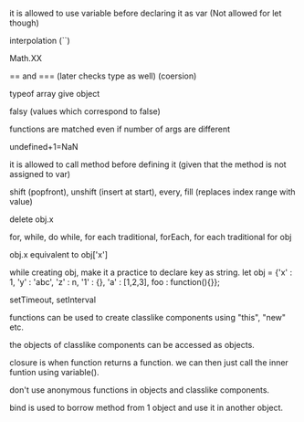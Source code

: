 it is allowed to use variable before declaring it as var (Not allowed for let though)

interpolation (``)

Math.XX

== and === (later checks type as well) (coersion)

typeof array give object

falsy (values which correspond to false)

functions are matched even if number of args are different

undefined+1=NaN

it is allowed to call method before defining it (given that the method is not assigned to var)

shift (popfront), unshift (insert at start), every, fill (replaces index range with value)

delete obj.x

for, while, do while, for each traditional, forEach, for each traditional for obj

obj.x equivalent to obj['x']

while creating obj, make it a practice to declare key as string. let obj = {'x' : 1, 'y' : 'abc', 'z' : n, '1' : {}, 'a' : [1,2,3], foo : function(){}};

setTimeout, setInterval

functions can be used to create classlike components using "this", "new" etc.

the objects of classlike components can be accessed as objects.

closure is when function returns a function. we can then just call the inner funtion using variable().

don't use anonymous functions in objects and classlike components.

bind is used to borrow method from 1 object and use it in another object.

